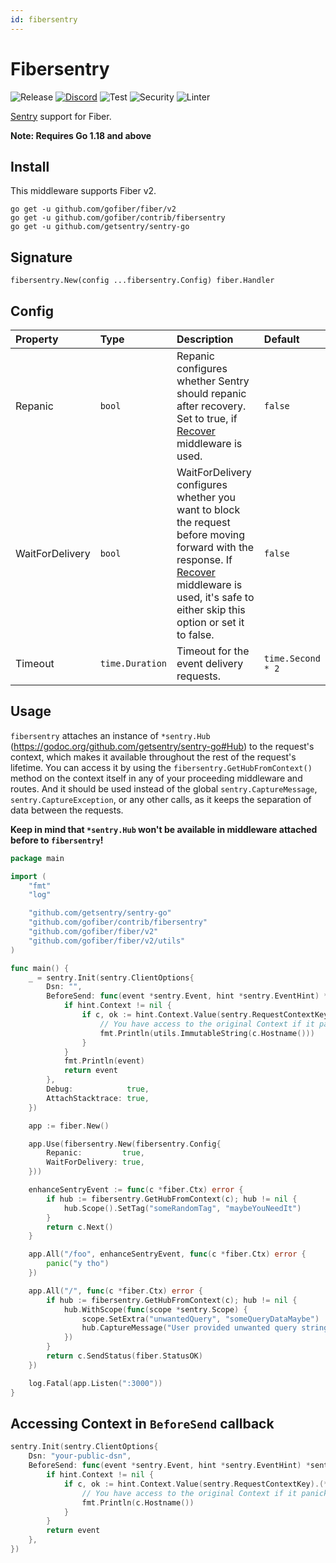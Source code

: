 ```yaml
---
id: fibersentry
---
```


# Fibersentry

![Release](https://img.shields.io/github/v/tag/gofiber/contrib?filter=fibersentry*)
[![Discord](https://img.shields.io/discord/704680098577514527?style=flat&label=%F0%9F%92%AC%20discord&color=00ACD7)](https://gofiber.io/discord)
![Test](https://github.com/gofiber/contrib/workflows/Tests/badge.svg)
![Security](https://github.com/gofiber/contrib/workflows/Security/badge.svg)
![Linter](https://github.com/gofiber/contrib/workflows/Linter/badge.svg)

[Sentry](https://sentry.io/) support for Fiber.

**Note: Requires Go 1.18 and above**

## Install

This middleware supports Fiber v2.

```
go get -u github.com/gofiber/fiber/v2
go get -u github.com/gofiber/contrib/fibersentry
go get -u github.com/getsentry/sentry-go
```

## Signature

```
fibersentry.New(config ...fibersentry.Config) fiber.Handler
```

## Config

| Property        | Type            | Description                                                                                                                                                                                                                                                          | Default           |
|:----------------|:----------------|:---------------------------------------------------------------------------------------------------------------------------------------------------------------------------------------------------------------------------------------------------------------------|:------------------|
| Repanic         | `bool`          | Repanic configures whether Sentry should repanic after recovery. Set to true, if [Recover](https://github.com/gofiber/fiber/tree/master/middleware/recover) middleware is used.                                                                                      | `false`           |
| WaitForDelivery | `bool`          | WaitForDelivery configures whether you want to block the request before moving forward with the response. If [Recover](https://github.com/gofiber/fiber/tree/master/middleware/recover) middleware is used, it's safe to either skip this option or set it to false. | `false`           |
| Timeout         | `time.Duration` | Timeout for the event delivery requests.                                                                                                                                                                                                                             | `time.Second * 2` |

## Usage

`fibersentry` attaches an instance of `*sentry.Hub` (https://godoc.org/github.com/getsentry/sentry-go#Hub) to the request's context, which makes it available throughout the rest of the request's lifetime.
You can access it by using the `fibersentry.GetHubFromContext()` method on the context itself in any of your proceeding middleware and routes.
And it should be used instead of the global `sentry.CaptureMessage`, `sentry.CaptureException`, or any other calls, as it keeps the separation of data between the requests.

**Keep in mind that `*sentry.Hub` won't be available in middleware attached before to `fibersentry`!**

```go
package main

import (
	"fmt"
	"log"

	"github.com/getsentry/sentry-go"
	"github.com/gofiber/contrib/fibersentry"
	"github.com/gofiber/fiber/v2"
	"github.com/gofiber/fiber/v2/utils"
)

func main() {
	_ = sentry.Init(sentry.ClientOptions{
		Dsn: "",
		BeforeSend: func(event *sentry.Event, hint *sentry.EventHint) *sentry.Event {
			if hint.Context != nil {
				if c, ok := hint.Context.Value(sentry.RequestContextKey).(*fiber.Ctx); ok {
					// You have access to the original Context if it panicked
					fmt.Println(utils.ImmutableString(c.Hostname()))
				}
			}
			fmt.Println(event)
			return event
		},
		Debug:            true,
		AttachStacktrace: true,
	})

	app := fiber.New()

	app.Use(fibersentry.New(fibersentry.Config{
		Repanic:         true,
		WaitForDelivery: true,
	}))

	enhanceSentryEvent := func(c *fiber.Ctx) error {
		if hub := fibersentry.GetHubFromContext(c); hub != nil {
			hub.Scope().SetTag("someRandomTag", "maybeYouNeedIt")
		}
		return c.Next()
	}

	app.All("/foo", enhanceSentryEvent, func(c *fiber.Ctx) error {
		panic("y tho")
	})

	app.All("/", func(c *fiber.Ctx) error {
		if hub := fibersentry.GetHubFromContext(c); hub != nil {
			hub.WithScope(func(scope *sentry.Scope) {
				scope.SetExtra("unwantedQuery", "someQueryDataMaybe")
				hub.CaptureMessage("User provided unwanted query string, but we recovered just fine")
			})
		}
		return c.SendStatus(fiber.StatusOK)
	})

	log.Fatal(app.Listen(":3000"))
}
```

## Accessing Context in `BeforeSend` callback

```go
sentry.Init(sentry.ClientOptions{
	Dsn: "your-public-dsn",
	BeforeSend: func(event *sentry.Event, hint *sentry.EventHint) *sentry.Event {
		if hint.Context != nil {
			if c, ok := hint.Context.Value(sentry.RequestContextKey).(*fiber.Ctx); ok {
				// You have access to the original Context if it panicked
				fmt.Println(c.Hostname())
			}
		}
		return event
	},
})
```

